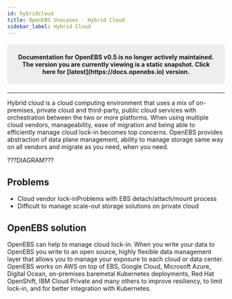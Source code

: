 ```yaml
---
id: hybridcloud
title: OpenEBS Usecases - Hybrid Cloud
sidebar_label: Hybrid Cloud
---
```


<center><p style="padding: 20px; margin: 20px 0; border-radius: 3px; background-color: #eeeeee;"><strong>
  Documentation for OpenEBS v0.5 is no longer actively maintained. The version you are currently viewing is a static snapshot. Click here for [latest](https://docs.openebs.io) version.
</strong></p></center>

------

Hybrid cloud is a cloud computing environment that uses a mix of on-premises, private cloud and third-party, public cloud services with orchestration between the two or more platforms. When using multiple cloud vendors, manageability, ease of migration and being able to efficiently manage cloud lock-in becomes top concerns. OpenEBS provides abstraction of data plane management, ability to manage storage same way on all vendors and migrate as you need, when you need.

???DIAGRAM???

## Problems

- Cloud vendor lock-inProblems with EBS detach/attach/mount process
- Difficult to manage scale-out storage solutions on private cloud 

## OpenEBS solution

OpenEBS can help to manage cloud lock-in. When you write your data to OpenEBS you write to an open source, highly flexible data management layer that allows you to manage your exposure to each cloud or data center. OpenEBS works on AWS on top of EBS, Google Cloud, Microsoft Azure, Digital Ocean, on-premises baremetal Kubernetes deployments, Red Hat OpenShift, IBM Cloud Private and many others to improve resiliency, to limit lock-in, and for better integration with Kubernetes. 




<!-- Hotjar Tracking Code for https://docs.openebs.io -->
<script>
   (function(h,o,t,j,a,r){
       h.hj=h.hj||function(){(h.hj.q=h.hj.q||[]).push(arguments)};
       h._hjSettings={hjid:785693,hjsv:6};
       a=o.getElementsByTagName('head')[0];
       r=o.createElement('script');r.async=1;
       r.src=t+h._hjSettings.hjid+j+h._hjSettings.hjsv;
       a.appendChild(r);
   })(window,document,'https://static.hotjar.com/c/hotjar-','.js?sv=');
</script>
